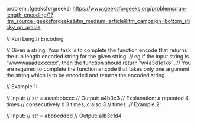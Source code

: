 problem :(geeksforgreeks)  https://www.geeksforgeeks.org/problems/run-length-encoding/1?itm_source=geeksforgeeks&itm_medium=article&itm_campaign=bottom_sticky_on_article

// Run Length Encoding

// Given a string, Your task is to  complete the function encode that returns the run length encoded string for the given string.
// eg if the input string is “wwwwaaadexxxxxx”, then the function should return “w4a3d1e1x6″.
// You are required to complete the function encode that takes only one argument the string which is to be encoded and returns the encoded string.

// Example 1:

// Input:
// str = aaaabbbccc
// Output: a4b3c3
// Explanation: a repeated 4 times
// consecutively b 3 times, c also 3
// times.
// Example 2:

// Input:
// str = abbbcdddd
// Output: a1b3c1d4
